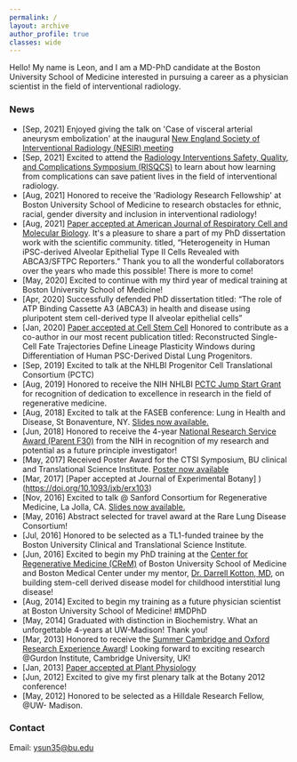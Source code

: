 ```yaml
---
permalink: /
layout: archive
author_profile: true
classes: wide
---
```


Hello! My name is Leon, and I am a MD-PhD candidate at the Boston University School of Medicine interested in pursuing a career as a physician scientist in the field of interventional radiology.



### News
- [Sep, 2021] Enjoyed giving the talk on 'Case of visceral arterial aneurysm embolization' at the inaugural [New England Society of Interventional Radiology (NESIR) meeting](https://nesir.org/)
- [Sep, 2021] Excited to attend the [Radiology Interventions Safety, Quality, and Complications Symposium (RISQCS)](https://www.bucme.org/live/12827) to learn about how learning from complications can save patient lives in the field of interventional radiology.
- [Aug, 2021] Honored to receive the 'Radiology Research Fellowship' at Boston University School of Medicine to research obstacles for ethnic, racial, gender diversity and inclusion in interventional radiology!
- [Aug, 2021] [Paper accepted at American Journal of Respiratory Cell and Molecular Biology](https://doi.org/10.1165/rcmb.2020-0259OC). It's a pleasure to share a part of my PhD dissertation work with the scientific community. titled, “Heterogeneity in Human iPSC-derived Alveolar Epithelial Type II Cells Revealed with ABCA3/SFTPC Reporters.” Thank you to all the wonderful collaborators over the years who made this possible! There is more to come!
- [May, 2020] Excited to continue with my third year of medical training at Boston University School of Medicine! 
- [Apr, 2020] Successfully defended PhD dissertation titled: “The role of ATP Binding Cassette A3 (ABCA3) in health and disease using pluripotent stem cell-derived type II alveolar epithelial cells”
- [Jan, 2020] [Paper accepted at Cell Stem Cell](http://yleonsun.com/pub_post_nonconfid/1-s2.0-S1934590919305272-main.pdf) Honored to contribute as a co-author in our most recent publication titled: Reconstructed Single-Cell Fate Trajectories Define Lineage Plasticity Windows during Differentiation of Human PSC-Derived Distal Lung Progenitors.
- [Sep, 2019] Excited to talk at the NHLBI Progenitor Cell Translational Consortium (PCTC)
- [Aug, 2019] Honored to receive the NIH NHLBI [PCTC Jump Start Grant](https://translationalcells.org/content/pctc-%E2%80%9Cjump-start%E2%80%9D-awards) for recognition of dedication to excellence in research in the field of regenerative medicine.
- [Aug, 2018] Excited to talk at the FASEB conference: Lung in Health and Disease, St Bonaventure, NY. [Slides now available.](/talk_slides/Yuliang_Leon_Sun_FASEB_2018_final.pdf)
- [Jun, 2018] Honored to receive the 4-year [National Research Service Award (Parent F30)](https://researchtraining.nih.gov/programs/research-education/F30) from the NIH in recognition of my research and potential as a future principle investigator!
- [May, 2017] Received Poster Award for the CTSI Symposium, BU clinical and Translational Science Institute. [Poster now available](/pub_post_nonconfid/Yuliang_Sun_CTSI_Poster_presentation_monitor_37_final.pdf)
- [Mar, 2017] [Paper accepted at Journal of Experimental Botany] )(https://doi.org/10.1093/jxb/erx103)
- [Nov, 2016] Excited to talk @ Sanford Consortium for Regenerative Medicine, La Jolla, CA. [Slides now available.](/talk_slides/chILD_2017_San_Diego_ppt_final.pdf)
- [May, 2016] Abstract selected for travel award at the Rare Lung Disease Consortium!
- [Jul, 2016] Honored to be selected as a TL1-funded trainee by the Boston University Clinical and Translational Science Institute.
- [Jun, 2016] Excited to begin my PhD training at the [Center for Regenerative Medicine (CReM)](https://www.bu.edu/dbin/stemcells/) of Boston University School of Medicine and Boston Medical Center under my mentor, [Dr. Darrell Kotton, MD](https://www.bumc.bu.edu/kottonlab/), on building stem-cell derived disease model for childhood interstitial lung disease!
- [Aug, 2014] Excited to begin my training as a future physician scientist at Boston University School of Medicine! #MDPhD
- [May, 2014] Graduated with distinction in Biochemistry. What an unforgettable 4-years at UW-Madison! Thank you!
- [Mar, 2013] Honored to receive the [Summer Cambridge and Oxford Research Experience Award](https://biochem.wisc.edu/score)! Looking forward to exciting research @Gurdon Institute, Cambridge University, UK!
- [Jan, 2013] [Paper accepted at Plant Physiology](http://yleonsun.com/pub_post_nonconfid/plphys_v161_3_1529.pdf)
- [Jun, 2012] Excited to give my first plenary talk at the Botany 2012 conference!
- [May, 2012] Honored to be selected as a Hilldale Research Fellow, @UW- Madison.



### Contact
Email: ysun35@bu.edu

